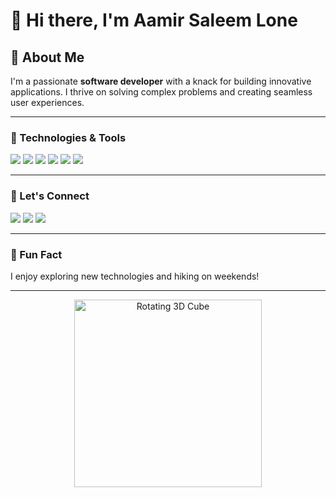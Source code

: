 # 👋 Hi there, I'm **Aamir Saleem Lone**

## 🚀 About Me
I'm a passionate **software developer** with a knack for building innovative applications. I thrive on solving complex problems and creating seamless user experiences.

---

### 🔧 Technologies & Tools
<p align="left">
  <img src="https://img.shields.io/badge/-JavaScript-black?style=flat-square&logo=javascript" />
  <img src="https://img.shields.io/badge/-React-black?style=flat-square&logo=react" />
  <img src="https://img.shields.io/badge/-Python-black?style=flat-square&logo=python" />
  <img src="https://img.shields.io/badge/-Node.js-black?style=flat-square&logo=node.js" />
  <img src="https://img.shields.io/badge/-HTML5-black?style=flat-square&logo=html5" />
  <img src="https://img.shields.io/badge/-CSS3-black?style=flat-square&logo=css3" />
</p>

---


### 💬 Let's Connect
<p>
  <a href="https://www.linkedin.com/in/aamir-saleem-lone"><img src="https://img.shields.io/badge/-LinkedIn-blue?style=flat-square&logo=linkedin" /></a>
  <a href="https://twitter.com/Crew4772"><img src="https://img.shields.io/badge/-Twitter-blue?style=flat-square&logo=twitter" /></a>
  <a href="https://hackmack.vercel.app"><img src="https://img.shields.io/badge/-Website-blue?style=flat-square&logo=about.me" /></a>
</p>

---

### 🎉 Fun Fact
I enjoy exploring new technologies and hiking on weekends!

---

<div align="center">
  <img src="Y2lkPTc5MGI3NjExdTduamltZnJvczY0eHBsaHlmcnA0ZGt4MXhjd3JwdmxnMnJjc2YzeiZlcD12MV9pbnRlcm5hbF9naWZfYnlfaWQmY3Q9Zw" alt="Rotating 3D Cube" width="300" />
</div>
